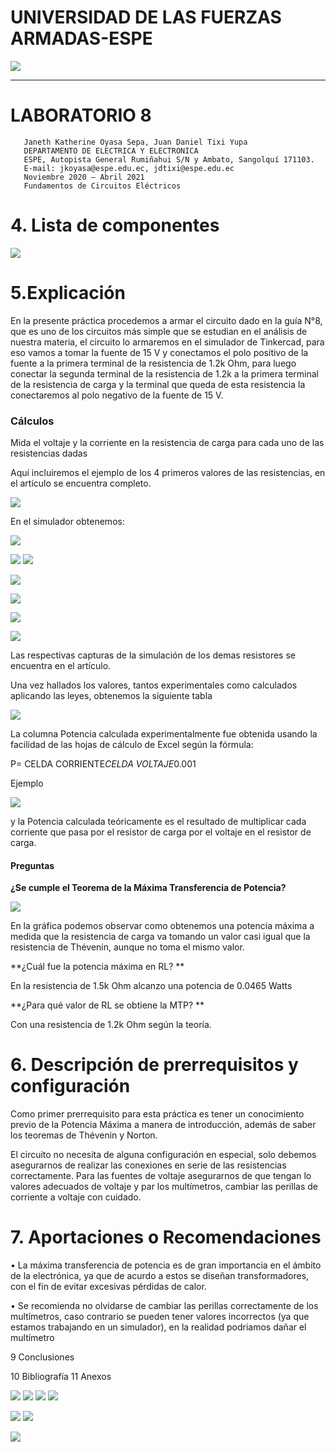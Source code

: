 # UNIVERSIDAD DE LAS FUERZAS ARMADAS-ESPE
 
![](https://upload.wikimedia.org/wikipedia/commons/3/3a/Logo_ESPEOk.png)


---------------------
#  LABORATORIO 8
                                                                            
                                                                            
                                                                            
                                                                            
                                                                            
                                                                            
                                                                           
                                                                           
       Janeth Katherine Oyasa Sepa, Juan Daniel Tixi Yupa
       DEPARTAMENTO DE ELECTRICA Y ELECTRONICA
       ESPE, Autopista General Rumiñahui S/N y Ambato, Sangolquí 171103.
       E-mail: jkoyasa@espe.edu.ec, jdtixi@espe.edu.ec
       Noviembre 2020 – Abril 2021
       Fundamentos de Circuitos Eléctricos
       
       
       
# 4. Lista de componentes
![](https://scontent.fuio1-1.fna.fbcdn.net/v/t1.0-9/166453232_275715357327841_3501731949848602196_n.jpg?_nc_cat=107&ccb=1-3&_nc_sid=730e14&_nc_eui2=AeGP6_2g_eG-YPT0Gj1cymogZqKpTW_aEK1moqlNb9oQrYsbO2iW-XbLYHM9cvsmOyQcIxwLoTyQVaRPR1DLQXf6&_nc_ohc=5zU-NASdwyEAX_2gy_-&_nc_ht=scontent.fuio1-1.fna&oh=26c881dd78561b660b6d86c714282994&oe=60860A3D)

# 5.Explicación
En la presente práctica procedemos a armar el circuito dado en la guía N°8, que es uno de los circuitos más simple que se estudian en el análisis de nuestra materia, el circuito lo armaremos en el simulador de Tinkercad, para eso vamos a tomar la fuente de 15 V y conectamos el polo positivo de la fuente a la primera terminal de la resistencia de 1.2k Ohm, para luego conectar la segunda terminal de la resistencia de 1.2k a la primera terminal de la resistencia de carga y la terminal que queda de esta resistencia la conectaremos al polo negativo de la fuente de 15 V.

### Cálculos
Mida el voltaje y la corriente en la resistencia de carga para cada uno de las resistencias dadas

Aquí incluiremos el ejemplo de los 4 primeros valores de las resistencias, en el artículo se encuentra completo.

![](https://scontent.fuio1-1.fna.fbcdn.net/v/t1.0-9/165440031_275718287327548_309379842936422743_n.jpg?_nc_cat=100&ccb=1-3&_nc_sid=730e14&_nc_eui2=AeGHpXZmCcmrU-RUDHBvA9VhBPUUuuAZJSkE9RS64BklKQlYP1I9KmjBrVal1L7qpLxWy6up7fo4_vO-Hc_BbkiZ&_nc_ohc=J0f7QeNqAccAX_L2sJg&_nc_ht=scontent.fuio1-1.fna&oh=e5a4a80d9de692bb74bb8e5b96cfb1f7&oe=60879D93)

En el  simulador obtenemos:

![](https://scontent.fuio1-1.fna.fbcdn.net/v/t1.0-9/166392999_275715363994507_178812995217346773_n.jpg?_nc_cat=101&ccb=1-3&_nc_sid=730e14&_nc_eui2=AeHv9FcEfwl-bWaYreyBc5Vh_F8PD2cKDk38Xw8PZwoOTZW0rmxnfGQnuWchBvm5y7BkxpLg_hAwWLDzQLpLFbFT&_nc_ohc=wb9cYla-bJEAX9Q4RJd&_nc_ht=scontent.fuio1-1.fna&oh=fa05796d1eba8b3438291c1ccfebbe46&oe=60864331)

![](https://scontent.fuio1-1.fna.fbcdn.net/v/t1.0-9/166227458_275730397326337_2199224708777147769_n.jpg?_nc_cat=109&ccb=1-3&_nc_sid=730e14&_nc_eui2=AeEK-ZSkDsgoBItJ9MJjVY6mxzfpDpB9Xi7HN-kOkH1eLgaN4F3Ap6qVwAhemMBhtKgaFHS5cYNgPAQqS6rBNrka&_nc_ohc=5pNXcYKFBcIAX8tEEmB&_nc_ht=scontent.fuio1-1.fna&oh=502f5d3de58093aab72b7e5acada7387&oe=60891DD7)
![](https://scontent.fuio1-1.fna.fbcdn.net/v/t1.0-9/166580040_275715370661173_778363493443488406_n.jpg?_nc_cat=109&ccb=1-3&_nc_sid=730e14&_nc_eui2=AeG3yTWyxnCMxlu-KGUNRkcsAfJoV7edQBcB8mhXt51AF53qbZdHzVX37PZqVbGYM91V0DkWaVIuBMkqWsZSNhME&_nc_ohc=NI2VKo9b8a4AX_e5y4x&_nc_ht=scontent.fuio1-1.fna&oh=33fd880b836ae7c56996713f4418618b&oe=6087555A)

![](https://scontent.fuio1-1.fna.fbcdn.net/v/t1.0-9/166950281_275718317327545_1708578734427841273_n.jpg?_nc_cat=102&ccb=1-3&_nc_sid=730e14&_nc_eui2=AeEEtmWaBOFSjEZd4aRI21HAlRrkQfaDiu2VGuRB9oOK7XdCsbmK1w4hgo4ywtX2L_Oe0qEp5nwnWigYmI4k1CN6&_nc_ohc=3UjrgJPlb-IAX9PqqDS&_nc_ht=scontent.fuio1-1.fna&oh=1121c9f76979d0654dc56eb2d0371914&oe=60879541)

![](https://scontent.fuio1-1.fna.fbcdn.net/v/t1.0-9/166227458_275715417327835_9010075674705831574_n.jpg?_nc_cat=101&ccb=1-3&_nc_sid=730e14&_nc_eui2=AeHlUILpwrNd4xbPMItT_y7ie0tJk1B-C497S0mTUH4Lj43bXl_qGBGjqN9PegDtqfby_WSnPN_ZdAwrxkRvs0Eu&_nc_ohc=E0BHekiu3hwAX-UMvVu&_nc_ht=scontent.fuio1-1.fna&oh=40b299f26cae01527a4b8b243f9708da&oe=608831DF)

![](https://scontent.fuio1-1.fna.fbcdn.net/v/t1.0-9/166761752_275718337327543_2662463778662292598_n.jpg?_nc_cat=100&ccb=1-3&_nc_sid=730e14&_nc_eui2=AeFUNjk5B0uGBcyy_Y3NJa6RPD-1wzETml88P7XDMROaX9qmE7t9gAofPV_HtncvKSZXVQONDQ3nsAQKyNq0fM_L&_nc_ohc=qVGS6CNP6gIAX88aoQV&_nc_ht=scontent.fuio1-1.fna&oh=38137a9fde9d9d859f90bca77da01ee9&oe=60890C38)

![](https://scontent.fuio1-1.fna.fbcdn.net/v/t1.0-9/166649180_275715410661169_3102522566301238733_n.jpg?_nc_cat=103&ccb=1-3&_nc_sid=730e14&_nc_eui2=AeH3GFOQ_EBQomJBpGrPnwUdpeFt743vaDSl4W3vje9oNNa5Ctj1eSP4FU5_9PI0S6429ipanY85KGLgvTtmgoFg&_nc_ohc=kO6kMS0xkogAX_r9kMi&_nc_ht=scontent.fuio1-1.fna&oh=66c02c1321580e04c0d9fa86a2f65bd6&oe=6088F795)

Las respectivas capturas de la simulación de los demas resistores se encuentra en el artículo.

Una vez hallados los valores, tantos experimentales como calculados aplicando las leyes, obtenemos la siguiente tabla

![](https://scontent.fuio1-1.fna.fbcdn.net/v/t1.0-9/166392999_275715537327823_6831189126268515912_n.jpg?_nc_cat=109&ccb=1-3&_nc_sid=730e14&_nc_eui2=AeEtpn9643G1ZBuGq1QbpKVcjArCmkRtMpWMCsKaRG0ylTp8pvGsehmnzVzmKMD_0bO79ecWmCOxEDZ5eISCR_ii&_nc_ohc=m5dZ7oXjtn8AX9DuSbr&_nc_ht=scontent.fuio1-1.fna&oh=60533968815cd6a06642e503f51b7900&oe=6086BA3A)

La columna Potencia calculada experimentalmente fue obtenida usando la facilidad de las hojas de cálculo de Excel según la fórmula:

P= CELDA CORRIENTE*CELDA VOLTAJE*0.001

Ejemplo

![](https://scontent.fuio1-1.fna.fbcdn.net/v/t1.0-9/166976998_275715557327821_3088802971688191287_n.jpg?_nc_cat=110&ccb=1-3&_nc_sid=730e14&_nc_eui2=AeFVag60DnkgxNFXQquB6_DnTGbO7xHduWtMZs7vEd25a9UztMGxKJXb-R0aQ_uifk8VUIilNkFhiOQGiUpYU12c&_nc_ohc=wfawVq2CEZMAX-LLVzh&_nc_ht=scontent.fuio1-1.fna&oh=bd271e335c2c939a5bd1d75b499eaccd&oe=60895E35)

y la Potencia calculada teóricamente es el resultado de multiplicar cada corriente que pasa por el resistor de carga por el voltaje en el resistor de carga.

#### Preguntas

**¿Se cumple el Teorema de la Máxima Transferencia de Potencia?**

![](https://scontent.fuio1-1.fna.fbcdn.net/v/t1.0-9/166801543_275715563994487_5447391977129134242_n.jpg?_nc_cat=108&ccb=1-3&_nc_sid=730e14&_nc_eui2=AeHxPHvU10Yat64bGWPncbrvMupeceQTqPky6l5x5BOo-Sq0liXTsyWhhOPmxoCc8mfCS1Okx8lYUVHRLLfwylFO&_nc_ohc=YjyTZATbnnkAX942XJr&_nc_ht=scontent.fuio1-1.fna&oh=ea8d9fb55154284a28cd133237b089be&oe=6089290E)

En la gráfica podemos observar como obtenemos una potencia máxima a medida que la resistencia de carga va tomando un valor casi igual que la resistencia de Thévenin, aunque no toma el mismo valor.


**¿Cuál fue la potencia máxima en RL? **

En la resistencia de 1.5k Ohm alcanzo una potencia de 0.0465 Watts

**¿Para qué valor de RL se obtiene la MTP? **

Con una resistencia de 1.2k Ohm  según la teoría.

# 6. Descripción de prerrequisitos y configuración

Como primer prerrequisito para esta práctica es tener un conocimiento previo de la Potencia Máxima a manera de introducción, además de saber los teoremas de Thévenin y Norton.

El circuito no necesita de alguna configuración en especial, solo debemos asegurarnos de realizar las conexiones en serie de las resistencias correctamente. Para las fuentes de voltaje asegurarnos de que tengan lo valores adecuados de voltaje y par los multímetros, cambiar las perillas de corriente a voltaje con cuidado.

# 7.  Aportaciones o Recomendaciones

•	La máxima transferencia de potencia es de gran importancia en el ámbito de la electrónica, ya que de acurdo a estos se diseñan transformadores, con el fin de evitar excesivas pérdidas de calor.

•	Se recomienda no olvidarse de cambiar las perillas correctamente de los multímetros, caso contrario se pueden tener valores incorrectos (ya que estamos trabajando en un simulador), en la realidad podriamos dañar el multímetro

9 Conclusiones 



10 Bibliografía
11 Anexos

![](https://scontent.fuio1-1.fna.fbcdn.net/v/t1.0-9/166094380_275718140660896_6196881548027079173_n.jpg?_nc_cat=101&ccb=1-3&_nc_sid=730e14&_nc_eui2=AeFIf_S0Eo8CLcHj5Ih5vcMA7rknF4CFVFruuScXgIVUWoNOk_i4ZoDESfD5KZNAjsgY_n_4pUg570i7xtBd_MP6&_nc_ohc=nRaUUOCoASoAX8VihWe&_nc_ht=scontent.fuio1-1.fna&oh=3711d3f13ac27c1801bd9ca9b47ff103&oe=6087DD00)
![](https://scontent.fuio1-1.fna.fbcdn.net/v/t1.0-9/166273245_275718167327560_4087682550783510392_n.jpg?_nc_cat=100&ccb=1-3&_nc_sid=730e14&_nc_eui2=AeFBIieHEpT83aLxFa-cnsnRDiBfiHIyPW8OIF-IcjI9b4su8qfKAEfTZQIoDnJRa3EWhA1V4p2HbFhRyeiQ8AG3&_nc_ohc=RLM4hTBZTf0AX9WH5ba&_nc_ht=scontent.fuio1-1.fna&oh=2bab58c9d5423957b78d54b89ccb65b1&oe=6087689F)
![](https://scontent.fuio1-1.fna.fbcdn.net/v/t1.0-9/166467366_275718170660893_9073457338352035402_n.jpg?_nc_cat=108&ccb=1-3&_nc_sid=730e14&_nc_eui2=AeHo8Ary9hPAmb7bDtTcjEvKrySBGalklF-vJIEZqWSUX3kH1_v_6NOxknEqL06iFjwTSLa-TWAcGyxsEXbA7ahF&_nc_ohc=fQdV9ph20AQAX-Fumkz&_nc_ht=scontent.fuio1-1.fna&oh=cd40ffc8f4376c9f4b43f6e053f35dc1&oe=6085E230)
![](https://scontent.fuio1-1.fna.fbcdn.net/v/t1.0-9/166008144_275718197327557_6407089260761638171_n.jpg?_nc_cat=111&ccb=1-3&_nc_sid=730e14&_nc_eui2=AeECisGQzCII8iva9DzH9A5LGXtkcwDJJl0Ze2RzAMkmXU4JTR6cBzgW0YRDAE_TgV6zmKsPa3XsdU01wPpTJ0CD&_nc_ohc=PQ6TuLc1EXkAX-S58BA&_nc_ht=scontent.fuio1-1.fna&oh=9cb53544fade42171b7fbbf20fda49f3&oe=60887CC7)

![](https://scontent.fuio1-1.fna.fbcdn.net/v/t1.0-9/166859624_275718213994222_2652973170356002419_n.jpg?_nc_cat=101&ccb=1-3&_nc_sid=730e14&_nc_eui2=AeG07d9l1RiuO_qN5sU7StLUZm_S7x3jm9Fmb9LvHeOb0XJQGtZkX-6O-M3f6a_VbS2ahJuzID53r4b-Q0ICXfYs&_nc_ohc=KhnOecfpt8cAX-tHQ6u&_nc_ht=scontent.fuio1-1.fna&oh=595e3e9b30e6b995c29b487528f4a74b&oe=6088E18B)
![](https://scontent.fuio1-1.fna.fbcdn.net/v/t1.0-9/166289752_275718220660888_6464511626580933504_n.jpg?_nc_cat=101&ccb=1-3&_nc_sid=730e14&_nc_eui2=AeEjAGtE83AN4-OoAcbkseiKP3pIU7JH1J0_ekhTskfUnVOdZ3Lg8rT465h_L1OQvYvQFylD-CoalHRfFV5Jtoj-&_nc_ohc=dYuWi66317kAX9HC6pk&_nc_ht=scontent.fuio1-1.fna&oh=d1c7241733f4a2767d8deb6bf37acddd&oe=608642FB)

![](https://scontent.fuio1-1.fna.fbcdn.net/v/t1.0-9/166432343_275708847328492_3559868961322970915_o.jpg?_nc_cat=107&ccb=1-3&_nc_sid=8bfeb9&_nc_eui2=AeH4vL7d-XTElFQlv7jM9Igcc8bXaE3BvyxzxtdoTcG_LMPS65TLsNIbigPSJcN5epq4U8qaN-KQ1LijY0slRN6x&_nc_ohc=cyosk9Sp0VAAX-4MYKR&_nc_ht=scontent.fuio1-1.fna&oh=f9d6d283a233ec74b9d70bcfb64137fc&oe=6088B9BB)
